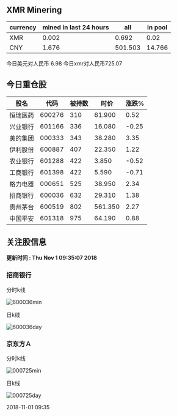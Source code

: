 ## XMR Minering

|currency|mined in last 24 hours|all|in pool|
|---|---|---|---|
|XMR|0.002|0.692|0.02|
|CNY|1.676|501.503|14.766|

今日美元对人民币 6.98	今日xmr对人民币725.07


## 今日重仓股 

|股名|代码|被持数|时价|涨跌%|
|---|---|---|---|---|
|恒瑞医药|600276|310|61.900|0.52|
|兴业银行|601166|336|16.080|-0.25|
|美的集团|000333|343|38.280|3.35|
|伊利股份|600887|407|22.350|1.22|
|农业银行|601288|422|3.850|-0.52|
|工商银行|601398|422|5.590|-0.71|
|格力电器|000651|525|38.950|2.34|
|招商银行|600036|632|29.310|1.38|
|贵州茅台|600519|802|561.350|2.27|
|中国平安|601318|975|64.190|0.88|

## 关注股信息
**更新时间 : Thu Nov  1 09:35:07 2018**
### 招商银行 
分时k线

![600036min](http://image.sinajs.cn/newchart/min/n/sh600036.gif)

日k线

![600036day](http://image.sinajs.cn/newchart/daily/n/sh600036.gif)

### 京东方Ａ 
分时k线

![000725min](http://image.sinajs.cn/newchart/min/n/sz000725.gif)

日k线

![000725day](http://image.sinajs.cn/newchart/daily/n/sz000725.gif)

2018-11-01 09:35